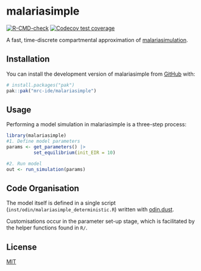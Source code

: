 
# malariasimple

<!-- badges: start -->

[![R-CMD-check](https://github.com/mrc-ide/malariasimple/actions/workflows/R-CMD-check.yaml/badge.svg)](https://github.com/mrc-ide/malariasimple/actions/workflows/R-CMD-check.yaml)
[![Codecov test
coverage](https://codecov.io/gh/mrc-ide/malariasimple/graph/badge.svg)](https://app.codecov.io/gh/mrc-ide/malariasimple)
<!-- badges: end -->

A fast, time-discrete compartmental approximation of
[malariasimulation](https://mrc-ide.github.io/malariasimulation/).

## Installation

You can install the development version of malariasimple from
[GitHub](https://github.com/) with:

``` r
# install.packages("pak")
pak::pak("mrc-ide/malariasimple")
```

## Usage

Performing a model simulation in malariasimple is a three-step process:

``` r
library(malariasimple)
#1. Define model parameters
params <- get_parameters() |>
          set_equilibrium(init_EIR = 10)

#2. Run model
out <- run_simulation(params)
```

## Code Organisation

The model itself is defined in a single script
(`inst/odin/malariasimple_deterministic.R`) written with
[odin.dust](https://mrc-ide.github.io/odin.dust/).

Customisations occur in the parameter set-up stage, which is facilitated
by the helper functions found in `R/`.

## License

[MIT](https://choosealicense.com/licenses/mit/)

